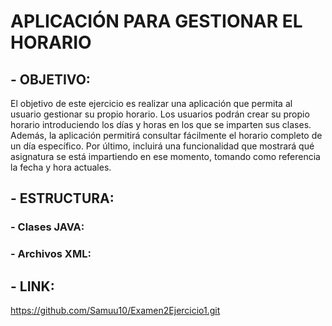 # APLICACIÓN PARA GESTIONAR EL HORARIO

## - OBJETIVO:
El objetivo de este ejercicio es realizar una aplicación que permita al usuario gestionar su propio horario.
Los usuarios podrán crear su propio horario introduciendo los días y horas en los que se imparten sus clases. 
Además, la aplicación permitirá consultar fácilmente el horario completo de un día específico. 
Por último, incluirá una funcionalidad que mostrará qué asignatura se está impartiendo en ese momento, tomando como referencia la fecha y hora actuales.

## - ESTRUCTURA:

### - Clases JAVA:
### - Archivos XML:

## - LINK:
https://github.com/Samuu10/Examen2Ejercicio1.git
